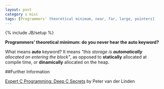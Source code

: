 ```yaml
---
layout: post
category : misc
tags: [Programmers' theoretical minimum, near, far, large, pointers]
---
```

{% include JB/setup %}

**Programmers’ theoretical minimum: do you never hear the auto keyword?**

<!--more-->

What means **auto** keyword? It means *"this storage is **automatically** allocated on entering the block"*, as opposed to **statically** allocated at compile time, or **dinamically** allocated on the heap.
 
##Further Information

[Expert C Programming: Deep C Secrets](http://www.amazon.co.uk/gp/search?index=books&linkCode=qs&keywords=9780131774292) by Peter van der Linden


